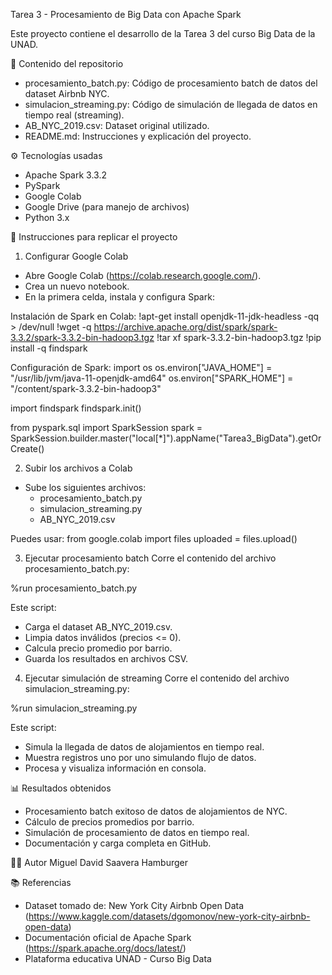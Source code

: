 Tarea 3 - Procesamiento de Big Data con Apache Spark

Este proyecto contiene el desarrollo de la Tarea 3 del curso Big Data de la UNAD.

📁 Contenido del repositorio
- procesamiento_batch.py: Código de procesamiento batch de datos del dataset Airbnb NYC.
- simulacion_streaming.py: Código de simulación de llegada de datos en tiempo real (streaming).
- AB_NYC_2019.csv: Dataset original utilizado.
- README.md: Instrucciones y explicación del proyecto.

⚙️ Tecnologías usadas
- Apache Spark 3.3.2
- PySpark
- Google Colab
- Google Drive (para manejo de archivos)
- Python 3.x

🚀 Instrucciones para replicar el proyecto

1. Configurar Google Colab
- Abre Google Colab (https://colab.research.google.com/).
- Crea un nuevo notebook.
- En la primera celda, instala y configura Spark:

Instalación de Spark en Colab:
!apt-get install openjdk-11-jdk-headless -qq > /dev/null
!wget -q https://archive.apache.org/dist/spark/spark-3.3.2/spark-3.3.2-bin-hadoop3.tgz
!tar xf spark-3.3.2-bin-hadoop3.tgz
!pip install -q findspark

Configuración de Spark:
import os
os.environ["JAVA_HOME"] = "/usr/lib/jvm/java-11-openjdk-amd64"
os.environ["SPARK_HOME"] = "/content/spark-3.3.2-bin-hadoop3"

import findspark
findspark.init()

from pyspark.sql import SparkSession
spark = SparkSession.builder.master("local[*]").appName("Tarea3_BigData").getOrCreate()

2. Subir los archivos a Colab
- Sube los siguientes archivos:
  - procesamiento_batch.py
  - simulacion_streaming.py
  - AB_NYC_2019.csv

Puedes usar:
from google.colab import files
uploaded = files.upload()

3. Ejecutar procesamiento batch
Corre el contenido del archivo procesamiento_batch.py:

%run procesamiento_batch.py

Este script:
- Carga el dataset AB_NYC_2019.csv.
- Limpia datos inválidos (precios <= 0).
- Calcula precio promedio por barrio.
- Guarda los resultados en archivos CSV.

4. Ejecutar simulación de streaming
Corre el contenido del archivo simulacion_streaming.py:

%run simulacion_streaming.py

Este script:
- Simula la llegada de datos de alojamientos en tiempo real.
- Muestra registros uno por uno simulando flujo de datos.
- Procesa y visualiza información en consola.

📊 Resultados obtenidos
- Procesamiento batch exitoso de datos de alojamientos de NYC.
- Cálculo de precios promedios por barrio.
- Simulación de procesamiento de datos en tiempo real.
- Documentación y carga completa en GitHub.

👨‍💻 Autor
Miguel David Saavera Hamburger

📚 Referencias
- Dataset tomado de: New York City Airbnb Open Data (https://www.kaggle.com/datasets/dgomonov/new-york-city-airbnb-open-data)
- Documentación oficial de Apache Spark (https://spark.apache.org/docs/latest/)
- Plataforma educativa UNAD - Curso Big Data

